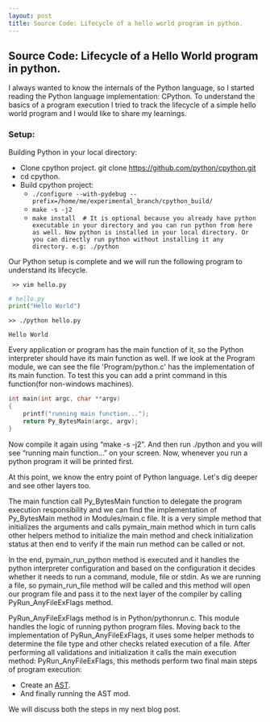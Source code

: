 ```yaml
---
layout: post
title: Source Code: Lifecycle of a hello world program in python.
---
```


Source Code: Lifecycle of a Hello World program in python.
-------------

I always wanted to know the internals of the Python language, so I started reading the Python language implementation: CPython. To understand the basics of a program execution I tried to track the lifecycle of a simple hello world program and I would like to share my learnings.

### Setup:
Building Python in your local directory:
- Clone cpython project.  git clone https://github.com/python/cpython.git
- cd cpython.
- Build cpython project:
    - `./configure --with-pydebug --prefix=/home/me/experimental_branch/cpython_build/`
    - `make -s -j2`
    - `make install  # It is optional because you already have python executable in your directory and you can run python from here as well. Now python is installed in your local directory. Or you can directly run python without installing it any directory. e.g: ./python`

Our Python setup is complete and we will run the following program to understand its lifecycle.

` >> vim hello.py`
```python
# hello.py
print("Hello World")
```
 `>> ./python hello.py`

`Hello World`


Every application or program has the main function of it, so the Python interpreter should have its main function as well. If we look at the Program module, we can see the file 'Program/python.c' has the implementation of its main function. To test this you can add a print command in this function(for non-windows machines).

```c
int main(int argc, char **argv)
{
    printf("running main function...");
    return Py_BytesMain(argc, argv);
}

```

Now compile it again using “make -s -j2”. And then run ./python and you will see “running main function…” on your screen. Now, whenever you run a python program it will be printed first.

At this point, we know the entry point of Python language. Let's dig deeper and see other layers too.

The main function call Py_BytesMain function to delegate the program execution responsibility and we can find the implementation of Py_BytesMain method in Modules/main.c file. It is a very simple method that initializes the arguments and calls pymain_main method which in turn calls other helpers method to initialize the main method and check initialization status at then end to verify if the main run method can be called or not.

In the end, pymain_run_python method is executed and it handles the python interpreter configuration and based on the configuration it decides whether it needs to run a command, module, file or stdin. As we are running a file, so pymain_run_file  method will be called and this method will open our program file and pass it to the next layer of the compiler by calling PyRun_AnyFileExFlags method.

PyRun_AnyFileExFlags method is in Python/pythonrun.c. This module handles the logic of running python program files. Moving back to the implementation of PyRun_AnyFileExFlags, it uses some helper methods to determine the file type and other checks related execution of a file. After performing all validations and initialization it calls the main execution method: PyRun_AnyFileExFlags, this methods perform two final main steps of program execution:
- Create an [AST](https://en.wikipedia.org/wiki/Abstract_syntax_tree "AST").
- And finally running the AST mod.

We will discuss both the steps in my next blog post.




